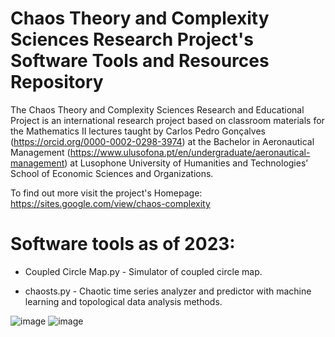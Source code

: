 # Chaos Theory and Complexity Sciences Research Project's Software Tools and Resources Repository


The Chaos Theory and Complexity Sciences Research and Educational Project is an international research project based on classroom materials for the Mathematics II lectures taught by Carlos Pedro Gonçalves (https://orcid.org/0000-0002-0298-3974) at the Bachelor in Aeronautical Management (https://www.ulusofona.pt/en/undergraduate/aeronautical-management) at Lusophone University of Humanities and Technologies’ School of Economic Sciences and Organizations.

To find out more visit the project's Homepage: https://sites.google.com/view/chaos-complexity

# Software tools as of 2023:

- Coupled Circle Map.py - Simulator of coupled circle map.


- chaosts.py - Chaotic time series analyzer and predictor with machine learning and topological data analysis methods.

![image](https://user-images.githubusercontent.com/15832110/179417088-79253f6b-1f65-43b6-94af-6439af466359.png)
![image](https://github.com/cpgoncalves/chaos-theory-complexity/assets/15832110/4b54d6f9-81bf-4d32-9349-d3b84de37dce)


